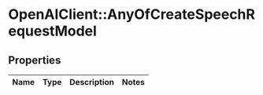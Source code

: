 # OpenAIClient::AnyOfCreateSpeechRequestModel

## Properties
Name | Type | Description | Notes
------------ | ------------- | ------------- | -------------

